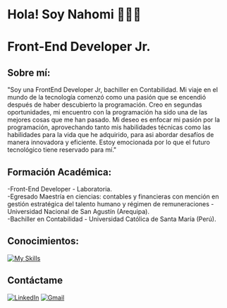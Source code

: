 # Hola! Soy Nahomi 🙋🏻‍♀️ 
# Front-End Developer Jr.

## Sobre mí: 
"Soy una FrontEnd Developer Jr, bachiller en Contabilidad. 
Mi viaje en el mundo de la tecnología comenzó como una pasión que se encendió después de haber descubierto la programación. 
Creo en segundas oportunidades, mi encuentro con la programación ha sido una de las mejores cosas que me han pasado. 
Mi deseo es enfocar mi pasión por la programación, aprovechando tanto mis habilidades técnicas como las habilidades para la vida que he adquirido, para asi abordar desafíos de manera innovadora y eficiente. 
Estoy emocionada por lo que el futuro tecnológico tiene reservado para mí."

## Formación Académica: 
-Front-End Developer - Laboratoria. \
-Egresado Maestría en ciencias: contables y financieras con mención en gestión estratégica del talento humano y régimen de remuneraciones - Universidad Nacional de San Agustín (Arequipa). \
-Bachiller en Contabilidad - Universidad Católica de Santa María (Perú). 

## Conocimientos:  

[![My Skills](https://skillicons.dev/icons?i=js,html,css,react,figma,nodejs,jest,github,cloudflare,firebase)](https://skillicons.dev)

## Contáctame
[![LinkedIn](https://img.shields.io/badge/linkedin-%230077B5.svg?style=for-the-badge&logo=linkedin&logoColor=white)](https://www.linkedin.com/in/nahomi-isbel-villanueva-rojas-1a8a48278/)
[![Gmail](https://img.shields.io/badge/Gmail-D14836?style=for-the-badge&logo=gmail&logoColor=white)](mailto:nahomivillanueva2@gmail.com)
